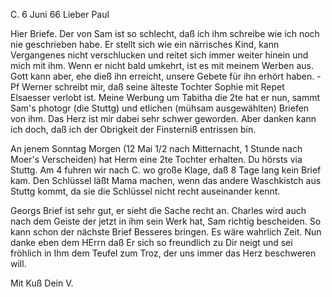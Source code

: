  C. 6 Juni 66
Lieber Paul

Hier Briefe. Der von Sam ist so schlecht, daß ich ihm schreibe wie ich noch nie geschrieben habe. Er stellt sich wie ein närrisches Kind, kann Vergangenes nicht verschlucken und reitet sich immer weiter hinein und mich mit ihm. Wenn er nicht bald umkehrt, ist es mit meinem Werben aus. Gott kann aber, ehe dieß ihn erreicht, unsere Gebete für ihn erhört haben. - Pf Werner schreibt mir, daß seine älteste Tochter Sophie mit Repet Elsaesser verlobt ist. Meine Werbung um Tabitha die 2te hat er nun, sammt Sam's photogr (die Stuttg) und etlichen (mühsam ausgewählten) Briefen von ihm. Das Herz ist mir dabei sehr schwer geworden. Aber danken kann ich doch, daß ich der Obrigkeit der Finsterniß entrissen bin.

An jenem Sonntag Morgen (12 Mai 1/2 nach Mitternacht, 1 Stunde nach Moer's Verscheiden) hat Herm eine 2te Tochter erhalten. Du hörsts via Stuttg. 
Am 4 fuhren wir nach C. wo große Klage, daß 8 Tage lang kein Brief kam. 
Den Schlüssel läßt Mama machen, wenn das andere Waschkistch aus Stuttg kommt, da sie die Schlüssel nicht recht auseinander kennt.

Georgs Brief ist sehr gut, er sieht die Sache recht an. Charles wird auch nach dem Geiste der jetzt in ihm sein Werk hat, Sam richtig bescheiden. So kann schon der nächste Brief Besseres bringen. Es wäre wahrlich Zeit. 
Nun danke eben dem HErrn daß Er sich so freundlich zu Dir neigt und sei fröhlich in Ihm dem Teufel zum Troz, der uns immer das Herz beschweren will.

 Mit Kuß Dein V.
